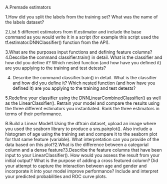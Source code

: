 A.Premade estimators

1.How did you split the labels from the training set?  What was the name of the labels dataset?

2.List 5 different estimators from tf.estimator and include the base command as you would write it in a script (for example this script used the tf.estimator.DNNClassifier() function from the API).

3.What are the purposes input functions and defining feature columns?4.Describe the command classifier.train() in detail.  What is the classifier and how did you define it?  Which nested function (and how have you defined it) are you applying to the training and test detests?

4. Describe the command classifier.train() in detail.  What is the classifier and how did you define it?  Which nested function (and how have you defined it) are you applying to the training and test detests?

5.Redefine your classifier using the DNNLinearCombinedClassifier() as well as the LinearClassifier().  Retrain your model and compare the results using the three different estimators you instantiated.  Rank the three estimators in terms of their performance.

B.Build a Linear Model1.Using the dftrain dataset, upload an image where you used the seaborn library to produce a sns.pairplot().  Also include a histogram of age using the training set and compare it to the seaborn plot for that same feature (variable).  What interpretation can you provide of the data based on this plot?2.What is the difference between a categorial column and a dense feature?3.Describe the feature columns that have been input to your LinearClassifier().  How would you assess the result from your initial output?  What is the purpose of adding a cross featured column?  Did your attempt to capture the interaction between age and gender and incorporate it into your model improve performance?  Include and interpret your predicted probabilities and ROC curve plots.
